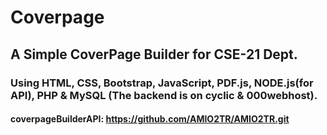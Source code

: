 # Coverpage
## A Simple CoverPage Builder for CSE-21 Dept. 
### Using HTML, CSS, Bootstrap, JavaScript, PDF.js, NODE.js(for API), PHP & MySQL (The backend is on cyclic & 000webhost).
#### coverpageBuilderAPI: https://github.com/AMIO2TR/AMIO2TR.git
